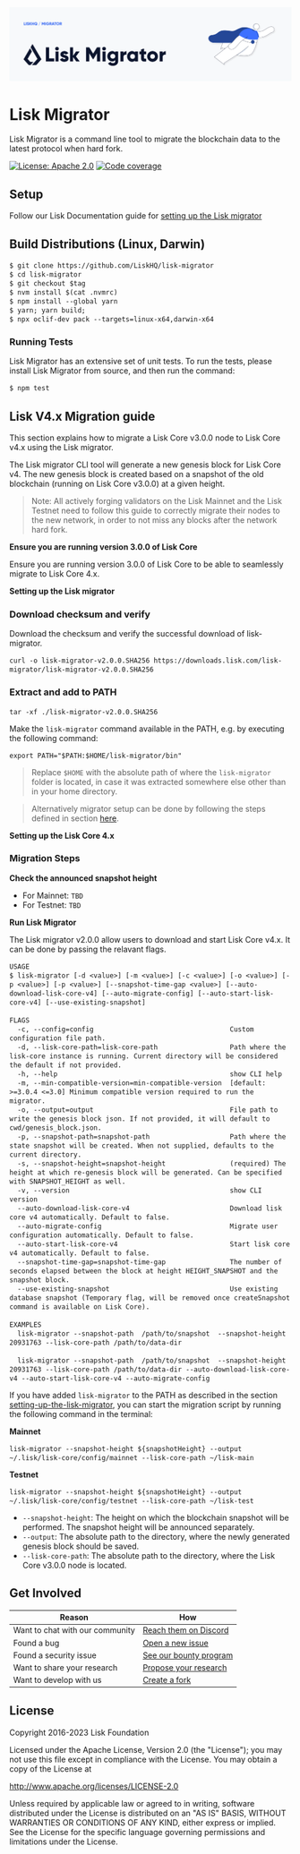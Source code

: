 ![Logo](./docs/assets/banner_migrator.png)

# Lisk Migrator

Lisk Migrator is a command line tool to migrate the blockchain data to the latest protocol when hard fork.

[![License: Apache 2.0](https://img.shields.io/badge/License-Apache%202.0-blue.svg)](http://www.apache.org/licenses/LICENSE-2.0)
[![Code coverage](https://codecov.io/gh/LiskHQ/lisk-migrator/branch/main/graph/badge.svg?token=ICP600XKH1)](https://codecov.io/gh/LiskHQ/lisk-migrator)

## Setup

Follow our Lisk Documentation guide for [setting up the Lisk migrator](https://lisk.com/documentation/lisk-core/management/migration.html#setting-up-the-lisk-migrator)

## Build Distributions (Linux, Darwin)

<!-- build -->

```sh-session
$ git clone https://github.com/LiskHQ/lisk-migrator
$ cd lisk-migrator
$ git checkout $tag
$ nvm install $(cat .nvmrc)
$ npm install --global yarn
$ yarn; yarn build;
$ npx oclif-dev pack --targets=linux-x64,darwin-x64
```

<!-- buildstop -->

### Running Tests

Lisk Migrator has an extensive set of unit tests. To run the tests, please install Lisk Migrator from source, and then run the command:

```sh
$ npm test
```

## Lisk V4.x Migration guide

This section explains how to migrate a Lisk Core v3.0.0 node to Lisk Core v4.x using the Lisk migrator.

The Lisk migrator CLI tool will generate a new genesis block for Lisk Core v4.
The new genesis block is created based on a snapshot of the old blockchain (running on Lisk Core v3.0.0) at a given height.

> Note: All actively forging validators on the Lisk Mainnet and the Lisk Testnet need to follow this guide to correctly migrate their nodes to the new network, in order to not miss any blocks after the network hard fork.

**Ensure you are running version 3.0.0 of Lisk Core**

Ensure you are running version 3.0.0 of Lisk Core to be able to seamlessly migrate to Lisk Core 4.x.

**Setting up the Lisk migrator**

### Download checksum and verify

Download the checksum and verify the successful download of lisk-migrator.

```
curl -o lisk-migrator-v2.0.0.SHA256 https://downloads.lisk.com/lisk-migrator/lisk-migrator-v2.0.0.SHA256
```

### Extract and add to PATH

```
tar -xf ./lisk-migrator-v2.0.0.SHA256
```

Make the `lisk-migrator` command available in the PATH, e.g. by executing the following command:

```
export PATH="$PATH:$HOME/lisk-migrator/bin"
```

> Replace `$HOME` with the absolute path of where the `lisk-migrator` folder is located, in case it was extracted somewhere else other than in your home directory.

> Alternatively migrator setup can be done by following the steps defined in section [here](#setup).

**Setting up the Lisk Core 4.x**

### Migration Steps

**Check the announced snapshot height**

- For Mainnet: `TBD`
- For Testnet: `TBD`

**Run Lisk Migrator**

The Lisk migrator v2.0.0 allow users to download and start Lisk Core v4.x. It can be done by passing the relavant flags.

```
USAGE
$ lisk-migrator [-d <value>] [-m <value>] [-c <value>] [-o <value>] [-p <value>] [-p <value>] [--snapshot-time-gap <value>] [--auto-download-lisk-core-v4] [--auto-migrate-config] [--auto-start-lisk-core-v4] [--use-existing-snapshot]

FLAGS
  -c, --config=config                                  Custom configuration file path.
  -d, --lisk-core-path=lisk-core-path                  Path where the lisk-core instance is running. Current directory will be considered the default if not provided.
  -h, --help                                           show CLI help
  -m, --min-compatible-version=min-compatible-version  [default: >=3.0.4 <=3.0] Minimum compatible version required to run the migrator.
  -o, --output=output                                  File path to write the genesis block json. If not provided, it will default to cwd/genesis_block.json.
  -p, --snapshot-path=snapshot-path                    Path where the state snapshot will be created. When not supplied, defaults to the current directory.
  -s, --snapshot-height=snapshot-height                (required) The height at which re-genesis block will be generated. Can be specified with SNAPSHOT_HEIGHT as well.
  -v, --version                                        show CLI version
  --auto-download-lisk-core-v4                         Download lisk core v4 automatically. Default to false.
  --auto-migrate-config                                Migrate user configuration automatically. Default to false.
  --auto-start-lisk-core-v4                            Start lisk core v4 automatically. Default to false.
  --snapshot-time-gap=snapshot-time-gap                The number of seconds elapsed between the block at height HEIGHT_SNAPSHOT and the snapshot block.
  --use-existing-snapshot                              Use existing database snapshot (Temporary flag, will be removed once createSnapshot command is available on Lisk Core).

EXAMPLES
  lisk-migrator --snapshot-path  /path/to/snapshot  --snapshot-height 20931763 --lisk-core-path /path/to/data-dir

  lisk-migrator --snapshot-path  /path/to/snapshot  --snapshot-height 20931763 --lisk-core-path /path/to/data-dir --auto-download-lisk-core-v4 --auto-start-lisk-core-v4 --auto-migrate-config
```

If you have added `lisk-migrator` to the PATH as described in the section [setting-up-the-lisk-migrator](#setting-up-the-lisk-migrator), you can start the migration script by running the following command in the terminal:

**Mainnet**

```
lisk-migrator --snapshot-height ${snapshotHeight} --output ~/.lisk/lisk-core/config/mainnet --lisk-core-path ~/lisk-main
```

**Testnet**

```
lisk-migrator --snapshot-height ${snapshotHeight} --output ~/.lisk/lisk-core/config/testnet --lisk-core-path ~/lisk-test
```

- `--snapshot-height`:
  The height on which the blockchain snapshot will be performed.
  The snapshot height will be announced separately.
- `--output`:
  The absolute path to the directory, where the newly generated genesis block should be saved.
- `--lisk-core-path`:
  The absolute path to the directory, where the Lisk Core v3.0.0 node is located.

## Get Involved

| Reason                          | How                                                                                            |
| ------------------------------- | ---------------------------------------------------------------------------------------------- |
| Want to chat with our community | [Reach them on Discord](https://discord.gg/lisk)                                               |
| Found a bug                     | [Open a new issue](https://github.com/LiskHQ/lisk/issues/new)                                  |
| Found a security issue          | [See our bounty program](https://blog.lisk.io/announcing-lisk-bug-bounty-program-5895bdd46ed4) |
| Want to share your research     | [Propose your research](https://research.lisk.io)                                              |
| Want to develop with us         | [Create a fork](https://github.com/LiskHQ/lisk/fork)                                           |

## License

Copyright 2016-2023 Lisk Foundation

Licensed under the Apache License, Version 2.0 (the "License");
you may not use this file except in compliance with the License.
You may obtain a copy of the License at

http://www.apache.org/licenses/LICENSE-2.0

Unless required by applicable law or agreed to in writing, software
distributed under the License is distributed on an "AS IS" BASIS,
WITHOUT WARRANTIES OR CONDITIONS OF ANY KIND, either express or implied.
See the License for the specific language governing permissions and
limitations under the License.
